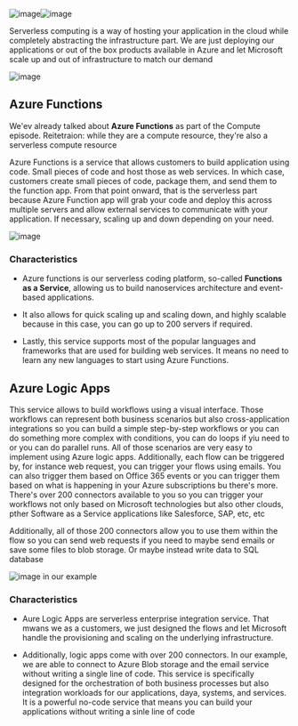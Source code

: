 ![image](https://github.com/user-attachments/assets/e61e93ae-dc61-481f-bbaf-272711376087)![image](https://github.com/user-attachments/assets/01747425-bf4e-4d7a-a50e-4d47f46cb91e)

Serverless computing is a way of hosting your application in the cloud while completely abstracting the infrastructure part. We are just deploying our applications or out of the box products available in Azure and let Microsoft scale up and out of infrastructure to match our demand

![image](https://github.com/user-attachments/assets/4b6eb7c2-81ca-424c-a09e-b9302baebfb1)


## Azure Functions

We'ev already talked about **Azure Functions** as part of the Compute episode. 
Reitetraion: while they are a compute resource, they're also a serverless compute resource



Azure Functions is a service that allows customers to build application using code. 
Small pieces of code and host those as web services. In which case, customers create small pieces of code, package them, and send them to the function app. From that point onward, that is the serverless part because Azure Function app will grab your code and deploy this across multiple servers and allow external services to communicate with your application. If necessary, scaling up and down depending on your need.

![image](https://github.com/user-attachments/assets/0f5a4160-6f97-422c-b0b1-5bba40c1e03a)

### Characteristics

- Azure functions is our serverless coding platform, so-called **Functions as a Service**, allowing us to build nanoservices architecture and event-based applications.

- It also allows for quick scaling up and scaling down, and highly scalable because in this case, you can go up to 200 servers if required.

- Lastly, this service supports most of the popular languages and frameworks that are used for building web services. It means no need to learn any new languages to start using Azure Functions.


## Azure Logic Apps

This service allows to build workflows using a visual interface. Those workflows can represent both business scenarios but also cross-application integrations so you can build a simple step-by-step workflows or you can do something more complex with conditions, you can do loops if yiu need to or you can do parallel runs. All of those scenarios are very easy to implement using Azure logic apps. Additionally, each flow can be triggered by, for instance web request, you can trigger your flows using emails. You can also trigger them based on Office 365 events or you can trigger them based on what is happening in your Azure subscriptions bu there's more. There's over 200 connectors available to you so you can trigger your workflows not only based on Microsoft technologies but also other clouds, pther Software as a Service applications like Salesforce, SAP, etc, etc

Additionally, all of those 200 connectors allow you to use them within the flow so you can send web requests if you need to maybe send emails or save some files to blob storage. Or maybe instead write data to SQL database


![image](https://github.com/user-attachments/assets/133c34e3-f956-443c-9a83-c149387aad7f)
in our example
### Characteristics

- Aure Logic Apps are serverless enterprise integration service. That mwans we as a customers, we just designed the flows and let Microsoft handle the provisioning and scaling on the underlying infrastructure.

- Additionally, logic apps come with over 200 connectors. In our example, we are able to connect to Azure Blob storage and the email service without writing a single line of code. This service is specifically designed for the orchestration of both business processes but also integration workloads for our applications, daya, systems, and services. It is a powerful no-code service that means you can build your applications without writing a sinle line of code
